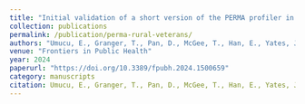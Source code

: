 ```yaml
---
title: "Initial validation of a short version of the PERMA profiler in a national sample of rural veterans"
collection: publications
permalink: /publication/perma-rural-veterans/
authors: "Umucu, E., Granger, T., Pan, D., McGee, T., Han, E., Yates, J., Barnas, J., Barter, C., & Lee, B."
venue: "Frontiers in Public Health"
year: 2024
paperurl: "https://doi.org/10.3389/fpubh.2024.1500659"
category: manuscripts
citation: Umucu, E., Granger, T., Pan, D., McGee, T., Han, E., Yates, J., Barnas, J., Barter, C., & Lee, B. (2024). Initial validation of a short version of the PERMA profiler in a national sample of rural veterans. Frontiers in Public Health. https://doi.org/10.3389/fpubh.2024.1500659
---
```


